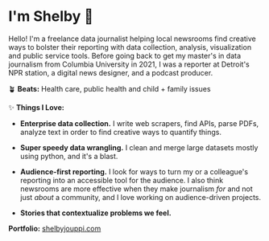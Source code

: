 # I'm Shelby 👋

Hello! I'm a freelance data journalist helping local newsrooms find creative ways to bolster their reporting with data collection, analysis, visualization and public service tools.
Before going back to get my master's in data journalism from Columbia University in 2021, I was a reporter at Detroit's NPR station, a
digital news designer, and a podcast producer.

🪴 **Beats:**
Health care, public health and child + family issues

✨ **Things I Love:**
* **Enterprise data collection.** I write web scrapers, find APIs, parse PDFs, analyze text in order to find creative ways to quantify things.
* **Super speedy data wrangling.** I clean and merge large datasets mostly using python, and it's a blast.
* **Audience-first reporting.** I look for ways to turn my or a colleague's reporting into an accessible tool for the audience. I also think newsrooms are more effective when they make journalism _for_ and not just _about_ a community, and I love working on audience-driven projects.
  
* **Stories that contextualize problems we feel.**

**Portfolio:**
[shelbyjouppi.com](https://shelbyjouppi.com)
